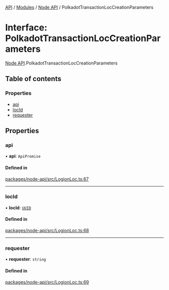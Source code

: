 [API](../API.md) / [Modules](../modules.md) / [Node API](../modules/Node_API.md) / PolkadotTransactionLocCreationParameters

# Interface: PolkadotTransactionLocCreationParameters

[Node API](../modules/Node_API.md).PolkadotTransactionLocCreationParameters

## Table of contents

### Properties

- [api](Node_API.PolkadotTransactionLocCreationParameters.md#api)
- [locId](Node_API.PolkadotTransactionLocCreationParameters.md#locid)
- [requester](Node_API.PolkadotTransactionLocCreationParameters.md#requester)

## Properties

### api

• **api**: `ApiPromise`

#### Defined in

[packages/node-api/src/LogionLoc.ts:67](https://github.com/logion-network/logion-api/blob/main/packages/node-api/src/LogionLoc.ts#L67)

___

### locId

• **locId**: [`UUID`](../classes/Node_API.UUID.md)

#### Defined in

[packages/node-api/src/LogionLoc.ts:68](https://github.com/logion-network/logion-api/blob/main/packages/node-api/src/LogionLoc.ts#L68)

___

### requester

• **requester**: `string`

#### Defined in

[packages/node-api/src/LogionLoc.ts:69](https://github.com/logion-network/logion-api/blob/main/packages/node-api/src/LogionLoc.ts#L69)
